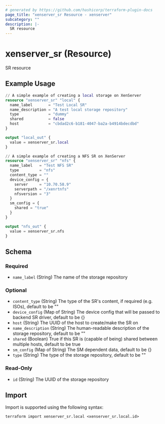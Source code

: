 ```yaml
---
# generated by https://github.com/hashicorp/terraform-plugin-docs
page_title: "xenserver_sr Resource - xenserver"
subcategory: ""
description: |-
  SR resource
---
```


# xenserver_sr (Resource)

SR resource

## Example Usage

```terraform
// A simple example of creating a local storage on XenServer
resource "xenserver_sr" "local" {
  name_label       = "Test Local SR"
  name_description = "A test local storage repository"
  type             = "dummy"
  shared           = false
  host             = "cbdad2c6-b181-4047-ba2a-b4914bdecdbd"
}

output "local_out" {
  value = xenserver_sr.local
}

// A simple example of creating a NFS SR on XenServer
resource "xenserver_sr" "nfs" {
  name_label   = "Test NFS SR"
  type         = "nfs"
  content_type = ""
  device_config = {
    server     = "10.70.58.9"
    serverpath = "/xenrtnfs"
    nfsversion = "3"
  }
  sm_config = {
    shared = "true"
  }
}

output "nfs_out" {
  value = xenserver_sr.nfs
}
```

<!-- schema generated by tfplugindocs -->
## Schema

### Required

- `name_label` (String) The name of the storage repository

### Optional

- `content_type` (String) The type of the SR's content, if required (e.g. ISOs), default to be ""
- `device_config` (Map of String) The device config that will be passed to backend SR driver, default to be {}
- `host` (String) The UUID of the host to create/make the SR on
- `name_description` (String) The human-readable description of the storage repository, default to be ""
- `shared` (Boolean) True if this SR is (capable of being) shared between multiple hosts, default to be true
- `sm_config` (Map of String) The SM dependent data, default to be {}
- `type` (String) The type of the storage repository, default to be ""

### Read-Only

- `id` (String) The UUID of the storage repository

## Import

Import is supported using the following syntax:

```shell
terraform import xenserver_sr.local <xenserver_sr.local.id>
```
